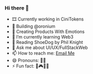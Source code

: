 ### Hi there 👋

- 🎞️ Currently working in CiniTokens
- 🎉 Building @oronium
- 🔭 Creating Products With Emotions
- 🌱 I’m currently learning Web3
- 📗 Reading ShoeDog by Phil Knight
- 💬 Ask me about UI/UX/FullStackWeb
- 📫 How to reach me: <a href="mailto:donjosemathew.mail@gmail.com">Email Me</a> 
- 😄 Pronouns: 🙎‍♂️
- ⚡ Fun fact: 🎨🎮🐱‍🏍
